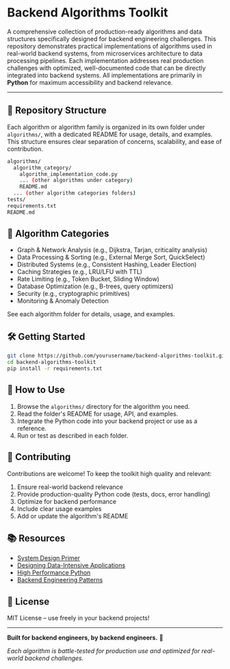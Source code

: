 
# Backend Algorithms Toolkit

A comprehensive collection of production-ready algorithms and data structures specifically designed for backend engineering challenges. This repository demonstrates practical implementations of algorithms used in real-world backend systems, from microservices architecture to data processing pipelines. Each implementation addresses real production challenges with optimized, well-documented code that can be directly integrated into backend systems. All implementations are primarily in **Python** for maximum accessibility and backend relevance.

---

## 📁 Repository Structure

Each algorithm or algorithm family is organized in its own folder under `algorithms/`, with a dedicated README for usage, details, and examples. This structure ensures clear separation of concerns, scalability, and ease of contribution.

```bash
algorithms/
  algorithm_category/
    algorithm_implementation_code.py
    ... (other algorithms under category)
    README.md
  ... (other algorithm categories folders)
tests/
requirements.txt
README.md
```

## 🚀 Algorithm Categories

- Graph & Network Analysis (e.g., Dijkstra, Tarjan, criticality analysis)
- Data Processing & Sorting (e.g., External Merge Sort, QuickSelect)
- Distributed Systems (e.g., Consistent Hashing, Leader Election)
- Caching Strategies (e.g., LRU/LFU with TTL)
- Rate Limiting (e.g., Token Bucket, Sliding Window)
- Database Optimization (e.g., B-trees, query optimizers)
- Security (e.g., cryptographic primitives)
- Monitoring & Anomaly Detection

See each algorithm folder for details, usage, and examples.

## 🛠️ Getting Started

```bash
git clone https://github.com/yourusername/backend-algorithms-toolkit.git
cd backend-algorithms-toolkit
pip install -r requirements.txt
```

## 🧭 How to Use

1. Browse the `algorithms/` directory for the algorithm you need.
2. Read the folder's README for usage, API, and examples.
3. Integrate the Python code into your backend project or use as a reference.
4. Run or test as described in each folder.

## 🤝 Contributing

Contributions are welcome! To keep the toolkit high quality and relevant:

1. Ensure real-world backend relevance
2. Provide production-quality Python code (tests, docs, error handling)
3. Optimize for backend performance
4. Include clear usage examples
5. Add or update the algorithm's README

## 📚 Resources

- [System Design Primer](https://github.com/donnemartin/system-design-primer)
- [Designing Data-Intensive Applications](https://dataintensive.net/)
- [High Performance Python](https://www.oreilly.com/library/view/high-performance-python/9781492055013/)
- [Backend Engineering Patterns](https://github.com/backend-patterns)

## 📄 License

MIT License – use freely in your backend projects!

---

**Built for backend engineers, by backend engineers.** 🚀

*Each algorithm is battle-tested for production use and optimized for real-world backend challenges.*
